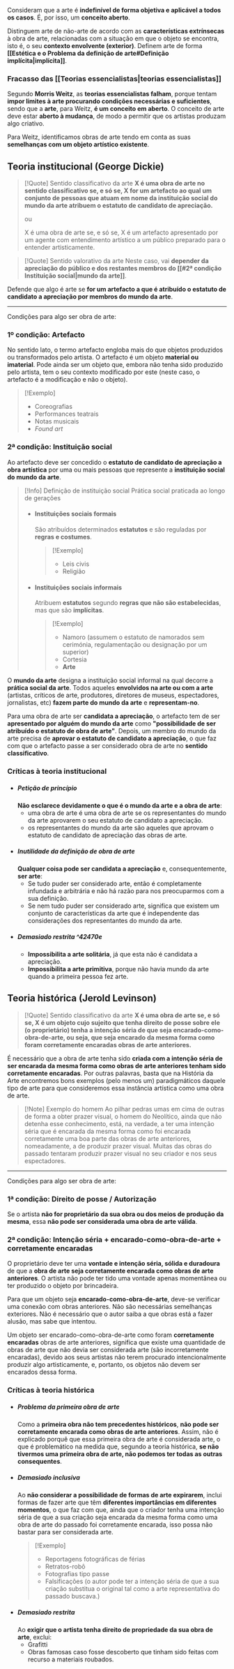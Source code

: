 Consideram que a arte é **indefinível de forma objetiva e aplicável a todos os casos**. É, por isso, um **conceito aberto**.

Distinguem arte de não-arte de acordo com as **características extrínsecas** à obra de arte, relacionadas com a situação em que o objeto se encontra, isto é, o seu **contexto envolvente (exterior)**.
Definem arte de forma **[[Estética e o Problema da definição de arte#Definição implícita|implícita]]**.
### Fracasso das [[Teorias essencialistas|teorias essencialistas]]
Segundo **Morris Weitz**, as **teorias essencialistas falham**, porque tentam **impor limites à arte procurando condições necessárias e suficientes**, sendo que a **arte**, para Weitz, **é um conceito em aberto**.
O conceito de arte deve estar **aberto à mudança**, de modo a permitir que os artistas produzam algo criativo.

Para Weitz, identificamos obras de arte tendo em conta as suas **semelhanças com um objeto artístico existente**.
## Teoria institucional (George Dickie)
> [!Quote] Sentido classificativo da arte
> **X é uma obra de arte no sentido classificativo se, e só se, X for um artefacto ao qual um conjunto de pessoas que atuam em nome da instituição social do mundo da arte atribuem o estatuto de candidato de apreciação.**
> 
> ou
> 
> X é uma obra de arte se, e só se, X é um artefacto apresentado por um agente com entendimento artístico a um público preparado para o entender artisticamente.

>[!Quote] Sentido valorativo da arte
>Neste caso, vai **depender da apreciação do público e dos restantes membros do [[#2ª condição Instituição social|mundo da arte]]**.

Defende que algo é arte se **for um artefacto a que é atribuído o estatuto de candidato a apreciação por membros do mundo da arte**.

---
Condições para algo ser obra de arte:
### 1º condição: Artefacto
No sentido lato, o termo artefacto engloba mais do que objetos produzidos ou transformados pelo artista.
O artefacto é um objeto **material ou imaterial**.
Pode ainda ser um objeto que, embora não tenha sido produzido pelo artista, tem o seu contexto modificado por este (neste caso, o artefacto é a modificação e não o objeto).

>[!Exemplo]
>- Coreografias
>- Performances teatrais
>- Notas musicais
>- *Found art*
### 2ª condição: Instituição social
Ao artefacto deve ser concedido o **estatuto de candidato de apreciação a obra artística** por uma ou mais pessoas que represente a **instituição social do mundo da arte**.

>[!Info] Definição de instituição social
>Prática social praticada ao longo de gerações
>- #### Instituições sociais formais
>	São atribuídos determinados **estatutos** e são reguladas por **regras e costumes**.
>	>[!Exemplo]
>	>- Leis civis
>	>- Religião
>- #### Instituições sociais informais
>	Atribuem **estatutos** segundo **regras que não são estabelecidas**, mas que são **implícitas**.
>	>[!Exemplo]
>	>- Namoro (assumem o estatuto de namorados sem cerimónia, regulamentação ou designação por um superior)
>	>- Cortesia
>	>- **Arte**

O **mundo da arte** designa a instituição social informal na qual decorre a **prática social da arte**. Todos aqueles **envolvidos na arte ou com a arte** (artistas, críticos de arte, produtores, diretores de museus, espectadores, jornalistas, etc) **fazem parte do mundo da arte** e **representam-no**.

Para uma obra de arte ser **candidata a apreciação**, o artefacto tem de ser **apresentado por alguém do mundo da arte** como **"possibilidade de ser atribuído o estatuto de obra de arte"**. Depois, um membro do mundo da arte precisa de **aprovar o estatuto de candidato a apreciação**, o que faz com que o artefacto passe a ser considerado obra de arte no **sentido classificativo**.
### Críticas à teoria institucional
- ##### Petição de princípio
	**Não esclarece devidamente o que é o mundo da arte e a obra de arte**:
	- uma obra de arte é uma obra de arte se os representantes do mundo da arte aprovarem o seu estatuto de candidato a apreciação.
	- os representantes do mundo da arte são aqueles que aprovam o estatuto de candidato de apreciação das obras de arte.
- ##### Inutilidade da definição de obra de arte
	**Qualquer coisa pode ser candidata a apreciação** e, consequentemente, **ser arte**:
	- Se tudo puder ser considerado arte, então é completamente infundada e arbitrária e não há razão para nos preocuparmos com a sua definição.
	- Se nem tudo puder ser considerado arte, significa que existem um conjunto de características da arte que é independente das considerações dos representantes do mundo da arte.
- ##### Demasiado restrita ^42470e
	- **Impossibilita a arte solitária**, já que esta não é candidata a apreciação.
	- **Impossibilita a arte primitiva**, porque não havia mundo da arte quando a primeira pessoa fez arte.
## Teoria histórica (Jerold Levinson)
> [!Quote] Sentido classificativo da arte
> **X é uma obra de arte se, e só se, X é um objeto cujo sujeito que tenha direito de posse sobre ele (o proprietário) tenha a intenção séria de que seja encarado-como-obra-de-arte, ou seja, que seja encarado da mesma forma como foram corretamente encaradas obras de arte anteriores.**

É necessário que a obra de arte tenha sido **criada com a intenção séria de ser encarada da mesma forma como obras de arte anteriores tenham sido corretamente encaradas**. Por outras palavras, basta que na História da Arte encontremos bons exemplos (pelo menos um) paradigmáticos daquele tipo de arte para que consideremos essa instância artística como uma obra de arte.

>[!Note] Exemplo do homem 
>Ao pilhar pedras umas em cima de outras de forma a obter prazer visual, o homem do Neolítico, ainda que não detenha esse conhecimento, está, na verdade, a ter uma intenção séria que é encarada da mesma forma como foi encarada corretamente uma boa parte das obras de arte anteriores, nomeadamente, a de produzir prazer visual. Muitas das obras do passado tentaram produzir prazer visual no seu criador e nos seus espectadores.

---
Condições para algo ser obra de arte:
### 1ª condição: Direito de posse / Autorização
Se o artista **não for proprietário da sua obra ou dos meios de produção da mesma**, essa **não pode ser considerada uma obra de arte válida**.
### 2ª condição: Intenção séria + encarado-como-obra-de-arte + corretamente encaradas
O proprietário deve ter uma **vontade e intenção séria, sólida e duradoura** de que a **obra de arte seja corretamente encarada como obras de arte anteriores**. O artista não pode ter tido uma vontade apenas momentânea ou ter produzido o objeto por brincadeira.

Para que um objeto seja **encarado-como-obra-de-arte**, deve-se verificar uma conexão com obras anteriores. Não são necessárias semelhanças exteriores.
Não é necessário que o autor saiba a que obras está a fazer alusão, mas sabe que intentou.

Um objeto ser encarado-como-obra-de-arte como foram **corretamente encaradas** obras de arte anteriores, significa que existe uma quantidade de obras de arte que não devia ser considerada arte (são incorretamente encaradas), devido aos seus artistas não terem procurado intencionalmente produzir algo artisticamente, e, portanto, os objetos não devem ser encarados dessa forma.
### Críticas à teoria histórica
- ##### Problema da primeira obra de arte
	Como a **primeira obra não tem precedentes históricos**, **não pode ser corretamente encarada como obras de arte anteriores**.
	Assim, não é explicado porquê que essa primeira obra de arte é considerada arte, o que é problemático na medida que, segundo a teoria histórica, **se não tivermos uma primeira obra de arte, não podemos ter todas as outras consequentes**.
- ##### Demasiado inclusiva
	Ao **não considerar a possibilidade de formas de arte expirarem**, inclui formas de fazer arte que têm **diferentes importâncias em diferentes momentos**, o que faz com que, ainda que o criador tenha uma intenção séria de que a sua criação seja encarada da mesma forma como uma obra de arte do passado foi corretamente encarada, isso possa não bastar para ser considerada arte.
	>[!Exemplo]
	>- Reportagens fotográficas de férias
	>- Retratos-robô
	>- Fotografias tipo passe
	>- Falsificações (o autor pode ter a intenção séria de que a sua criação substitua o original tal como a arte representativa do passado buscava.)
- ##### Demasiado restrita
	Ao **exigir que o artista tenha direito de propriedade da sua obra de arte**, exclui:
	- Grafitti
	- Obras famosas caso fosse descoberto que tinham sido feitas com recurso a materiais roubados. 